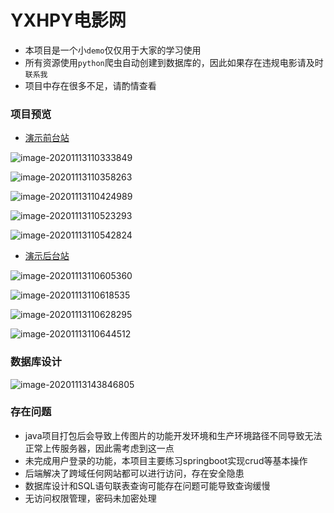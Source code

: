 # YXHPY电影网

* 本项目是一个小`demo`仅仅用于大家的学习使用
* 所有资源使用`python`爬虫自动创建到数据库的，因此如果存在违规电影请及时`联系我`
* 项目中存在很多不足，请酌情查看

### 项目预览

* [演示前台站](http://cwcc.cf/)

![image-20201113110333849](C:\Users\Administrator\AppData\Roaming\Typora\typora-user-images\image-20201113110333849.png)

![image-20201113110358263](C:\Users\Administrator\AppData\Roaming\Typora\typora-user-images\image-20201113110358263.png)

![image-20201113110424989](C:\Users\Administrator\AppData\Roaming\Typora\typora-user-images\image-20201113110424989.png)

![image-20201113110523293](C:\Users\Administrator\AppData\Roaming\Typora\typora-user-images\image-20201113110523293.png)

![image-20201113110542824](C:\Users\Administrator\AppData\Roaming\Typora\typora-user-images\image-20201113110542824.png)

* [演示后台站](http://cwcc.cf/ssm/)

![image-20201113110605360](C:\Users\Administrator\AppData\Roaming\Typora\typora-user-images\image-20201113110605360.png)

![image-20201113110618535](C:\Users\Administrator\AppData\Roaming\Typora\typora-user-images\image-20201113110618535.png)

![image-20201113110628295](C:\Users\Administrator\AppData\Roaming\Typora\typora-user-images\image-20201113110628295.png)

![image-20201113110644512](C:\Users\Administrator\AppData\Roaming\Typora\typora-user-images\image-20201113110644512.png)

### 数据库设计

![image-20201113143846805](C:\Users\Administrator\AppData\Roaming\Typora\typora-user-images\image-20201113143846805.png)



### 存在问题

* java项目打包后会导致上传图片的功能开发环境和生产环境路径不同导致无法正常上传服务器，因此需考虑到这一点
* 未完成用户登录的功能，本项目主要练习springboot实现crud等基本操作
* 后端解决了跨域任何网站都可以进行访问，存在安全隐患
* 数据库设计和SQL语句联表查询可能存在问题可能导致查询缓慢
* 无访问权限管理，密码未加密处理
